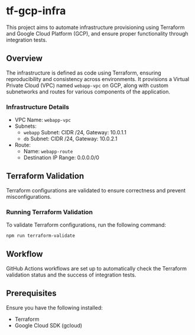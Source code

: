 # tf-gcp-infra

This project aims to automate infrastructure provisioning using Terraform and Google Cloud Platform (GCP), and ensure proper functionality through integration tests.

## Overview

The infrastructure is defined as code using Terraform, ensuring reproducibility and consistency across environments. It provisions a Virtual Private Cloud (VPC) named `webapp-vpc` on GCP, along with custom subnetworks and routes for various components of the application.

### Infrastructure Details

- VPC Name: `webapp-vpc`
- Subnets:
  - `webapp` Subnet: CIDR /24, Gateway: 10.0.1.1
  - `db` Subnet: CIDR /24, Gateway: 10.0.2.1
- Route:
  - Name: `webapp-route`
  - Destination IP Range: 0.0.0.0/0


## Terraform Validation

Terraform configurations are validated to ensure correctness and prevent misconfigurations.

### Running Terraform Validation

To validate Terraform configurations, run the following command:

```bash
npm run terraform-validate
```

## Workflow

GitHub Actions workflows are set up to automatically check the Terraform validation status and the success of integration tests.

## Prerequisites

Ensure you have the following installed:

- Terraform
- Google Cloud SDK (gcloud)

